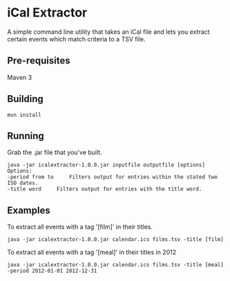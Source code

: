 iCal Extractor
==============

A simple command line utility that takes an iCal file and lets you extract certain events which match criteria to a TSV file.

Pre-requisites
--------------
Maven 3

Building
--------
	mvn install

Running
-------
Grab the .jar file that you've built.

	java -jar icalextractor-1.0.0.jar inputfile outputfile [options]
	Options: 
	-period from to 	Filters output for entries within the stated two ISO dates.
	-title word 	Filters output for entries with the title word.

Examples
--------
To extract all events with a tag '[film]' in their titles.

	java -jar icalextractor-1.0.0.jar calendar.ics films.tsv -title [film]
	
To extract all events with a tag '[meal]' in their titles in 2012 

	java -jar icalextractor-1.0.0.jar calendar.ics films.tsv -title [meal] -period 2012-01-01 2012-12-31	
